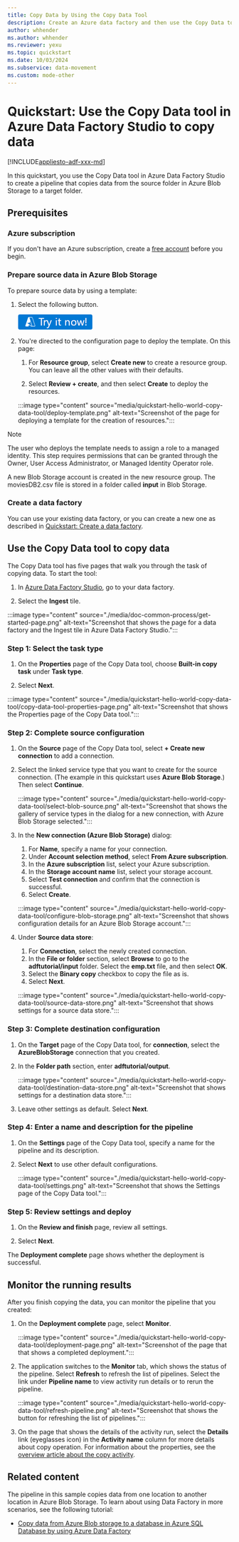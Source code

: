 ```yaml
---
title: Copy Data by Using the Copy Data Tool
description: Create an Azure data factory and then use the Copy Data tool to copy data from one location in Azure Blob Storage to another.
author: whhender
ms.author: whhender
ms.reviewer: yexu
ms.topic: quickstart
ms.date: 10/03/2024
ms.subservice: data-movement
ms.custom: mode-other
---
```


# Quickstart: Use the Copy Data tool in Azure Data Factory Studio to copy data

[!INCLUDE[appliesto-adf-xxx-md](includes/appliesto-adf-xxx-md.md)]

In this quickstart, you use the Copy Data tool in Azure Data Factory Studio to create a pipeline that copies data from the source folder in Azure Blob Storage to a target folder.

## Prerequisites

### Azure subscription

If you don't have an Azure subscription, create a [free account](https://azure.microsoft.com/free/) before you begin.

### Prepare source data in Azure Blob Storage

To prepare source data by using a template:

1. Select the following button.

   [![Try your first data factory demo](./media/quickstart-get-started/try-it-now.png)](https://portal.azure.com/#create/Microsoft.Template/uri/https%3A%2F%2Fraw.githubusercontent.com%2FAzure%2Fazure-quickstart-templates%2Fmaster%2Fquickstarts%2Fmicrosoft.datafactory%2Fdata-factory-copy-data-tool%2Fazuredeploy.json)

1. You're directed to the configuration page to deploy the template. On this page:

   1. For **Resource group**, select **Create new** to create a resource group. You can leave all the other values with their defaults.

   1. Select **Review + create**, and then select **Create** to deploy the resources.

   :::image type="content" source="media/quickstart-hello-world-copy-data-tool/deploy-template.png" alt-text="Screenshot of the page for deploying a template for the creation of resources.":::

> [!NOTE]
> The user who deploys the template needs to assign a role to a managed identity. This step requires permissions that can be granted through the Owner, User Access Administrator, or Managed Identity Operator role.

A new Blob Storage account is created in the new resource group. The moviesDB2.csv file is stored in a folder called **input** in Blob Storage.

### Create a data factory

You can use your existing data factory, or you can create a new one as described in [Quickstart: Create a data factory](quickstart-create-data-factory.md).

## Use the Copy Data tool to copy data

The Copy Data tool has five pages that walk you through the task of copying data. To start the tool:

1. In [Azure Data Factory Studio](https://adf.azure.com), go to your data factory.

1. Select the **Ingest** tile.

:::image type="content" source="./media/doc-common-process/get-started-page.png" alt-text="Screenshot that shows the page for a data factory and the Ingest tile in Azure Data Factory Studio.":::

### Step 1: Select the task type

1. On the **Properties** page of the Copy Data tool, choose **Built-in copy task** under **Task type**.

1. Select **Next**.

:::image type="content" source="./media/quickstart-hello-world-copy-data-tool/copy-data-tool-properties-page.png" alt-text="Screenshot that shows the Properties page of the Copy Data tool.":::

### Step 2: Complete source configuration

1. On the **Source** page of the Copy Data tool, select **+ Create new connection** to add a connection.

1. Select the linked service type that you want to create for the source connection. (The example in this quickstart uses **Azure Blob Storage**.) Then select **Continue**.

   :::image type="content" source="./media/quickstart-hello-world-copy-data-tool/select-blob-source.png" alt-text="Screenshot that shows the gallery of service types in the dialog for a new connection, with Azure Blob Storage selected.":::

1. In the **New connection (Azure Blob Storage)** dialog:
   1. For **Name**, specify a name for your connection.
   1. Under **Account selection method**, select **From Azure subscription**.
   1. In the **Azure subscription** list, select your Azure subscription.
   1. In the **Storage account name** list, select your storage account.
   1. Select **Test connection** and confirm that the connection is successful.
   1. Select **Create**.

   :::image type="content" source="./media/quickstart-hello-world-copy-data-tool/configure-blob-storage.png" alt-text="Screenshot that shows configuration details for an Azure Blob Storage account.":::

1. Under **Source data store**:

   1. For **Connection**, select the newly created connection.
   1. In the **File or folder** section, select **Browse** to go to the **adftutorial/input** folder. Select the **emp.txt** file, and then select **OK**.
   1. Select the **Binary copy** checkbox to copy the file as is.
   1. Select **Next**.

   :::image type="content" source="./media/quickstart-hello-world-copy-data-tool/source-data-store.png" alt-text="Screenshot that shows settings for a source data store.":::

### Step 3: Complete destination configuration

1. On the **Target** page of the Copy Data tool, for **connection**, select the **AzureBlobStorage** connection that you created.

1. In the **Folder path** section,  enter **adftutorial/output**.

   :::image type="content" source="./media/quickstart-hello-world-copy-data-tool/destination-data-store.png" alt-text="Screenshot that shows settings for a destination data store.":::

1. Leave other settings as default. Select **Next**.

### Step 4: Enter a name and description for the pipeline

1. On the **Settings** page of the Copy Data tool, specify a name for the pipeline and its description.
1. Select **Next** to use other default configurations.

   :::image type="content" source="./media/quickstart-hello-world-copy-data-tool/settings.png" alt-text="Screenshot that shows the Settings page of the Copy Data tool.":::

### Step 5: Review settings and deploy

1. On the **Review and finish** page, review all settings.

1. Select **Next**.

The **Deployment complete** page shows whether the deployment is successful.

## Monitor the running results

After you finish copying the data, you can monitor the pipeline that you created:

1. On the **Deployment complete** page, select **Monitor**.

   :::image type="content" source="./media/quickstart-hello-world-copy-data-tool/deployment-page.png" alt-text="Screenshot of the page that that shows a completed deployment.":::

1. The application switches to the **Monitor** tab, which shows the status of the pipeline. Select **Refresh** to refresh the list of pipelines. Select the link under **Pipeline name** to view activity run details or to rerun the pipeline.

   :::image type="content" source="./media/quickstart-hello-world-copy-data-tool/refresh-pipeline.png" alt-text="Screenshot that shows the button for refreshing the list of pipelines.":::

1. On the page that shows the details of the activity run, select the **Details** link (eyeglasses icon) in the **Activity name** column for more details about copy operation. For information about the properties, see the [overview article about the copy activity](copy-activity-overview.md).

## Related content

The pipeline in this sample copies data from one location to another location in Azure Blob Storage. To learn about using Data Factory in more scenarios, see the following tutorial:

- [Copy data from Azure Blob storage to a database in Azure SQL Database by using Azure Data Factory](tutorial-copy-data-portal.md)

